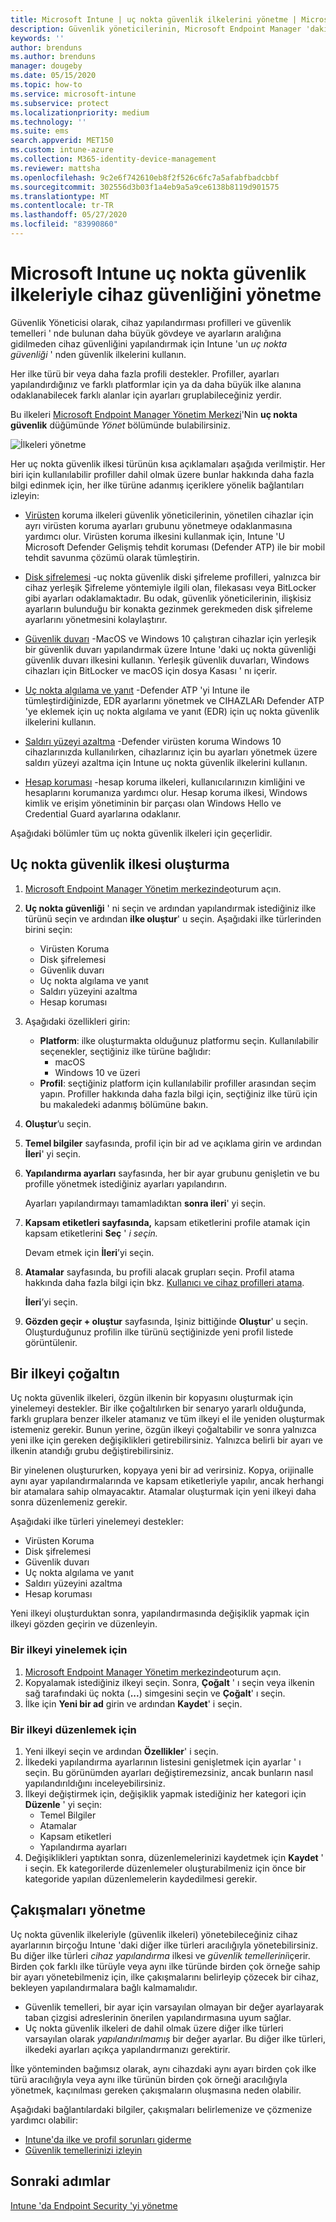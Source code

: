 ```yaml
---
title: Microsoft Intune | uç nokta güvenlik ilkelerini yönetme | Microsoft Docs
description: Güvenlik yöneticilerinin, Microsoft Endpoint Manager 'daki cihazların güvenlik yapılandırmasına odaklanmak için uç nokta güvenlik ilkelerini ve profillerini nasıl kullanabileceğinizi öğrenin.
keywords: ''
author: brenduns
ms.author: brenduns
manager: dougeby
ms.date: 05/15/2020
ms.topic: how-to
ms.service: microsoft-intune
ms.subservice: protect
ms.localizationpriority: medium
ms.technology: ''
ms.suite: ems
search.appverid: MET150
ms.custom: intune-azure
ms.collection: M365-identity-device-management
ms.reviewer: mattsha
ms.openlocfilehash: 9c2e6f742610eb8f2f526c6fc7a5afabfbadcbbf
ms.sourcegitcommit: 302556d3b03f1a4eb9a5a9ce6138b8119d901575
ms.translationtype: MT
ms.contentlocale: tr-TR
ms.lasthandoff: 05/27/2020
ms.locfileid: "83990860"
---
```

# <a name="manage-device-security-with-endpoint-security-policies-in-microsoft-intune"></a>Microsoft Intune uç nokta güvenlik ilkeleriyle cihaz güvenliğini yönetme

Güvenlik Yöneticisi olarak, cihaz yapılandırması profilleri ve güvenlik temelleri ' nde bulunan daha büyük gövdeye ve ayarların aralığına gidilmeden cihaz güvenliğini yapılandırmak için Intune 'un *uç nokta güvenliği* ' nden güvenlik ilkelerini kullanın.

Her ilke türü bir veya daha fazla profili destekler. Profiller, ayarları yapılandırdığınız ve farklı platformlar için ya da daha büyük ilke alanına odaklanabilecek farklı alanlar için ayarları gruplabileceğiniz yerdir.

Bu ilkeleri [Microsoft Endpoint Manager Yönetim Merkezi](https://go.microsoft.com/fwlink/?linkid=2109431)'Nin **uç nokta güvenlik** düğümünde *Yönet* bölümünde bulabilirsiniz.

![İlkeleri yönetme](./media/endpoint-security-policy/endpoint-security-policies.png)

Her uç nokta güvenlik ilkesi türünün kısa açıklamaları aşağıda verilmiştir. Her biri için kullanılabilir profiller dahil olmak üzere bunlar hakkında daha fazla bilgi edinmek için, her ilke türüne adanmış içeriklere yönelik bağlantıları izleyin:

- [Virüsten](../protect/endpoint-security-antivirus-policy.md) koruma ilkeleri güvenlik yöneticilerinin, yönetilen cihazlar için ayrı virüsten koruma ayarları grubunu yönetmeye odaklanmasına yardımcı olur. Virüsten koruma ilkesini kullanmak için, Intune 'U Microsoft Defender Gelişmiş tehdit koruması (Defender ATP) ile bir mobil tehdit savunma çözümü olarak tümleştirin.

- [Disk şifrelemesi](../protect/endpoint-security-disk-encryption-policy.md) -uç nokta güvenlik diski şifreleme profilleri, yalnızca bir cihaz yerleşik Şifreleme yöntemiyle ilgili olan, filekasası veya BitLocker gibi ayarları odaklamaktadır. Bu odak, güvenlik yöneticilerinin, ilişkisiz ayarların bulunduğu bir konakta gezinmek gerekmeden disk şifreleme ayarlarını yönetmesini kolaylaştırır.

- [Güvenlik duvarı](../protect/endpoint-security-firewall-policy.md) -MacOS ve Windows 10 çalıştıran cihazlar için yerleşik bir güvenlik duvarı yapılandırmak üzere Intune 'daki uç nokta güvenliği güvenlik duvarı ilkesini kullanın. Yerleşik güvenlik duvarları, Windows cihazları için BitLocker ve macOS için dosya Kasası ' nı içerir.

- [Uç nokta algılama ve yanıt](../protect/endpoint-security-edr-policy.md) -Defender ATP 'yi Intune ile tümleştirdiğinizde, EDR ayarlarını yönetmek ve CIHAZLARı Defender ATP 'ye eklemek için uç nokta algılama ve yanıt (EDR) için uç nokta güvenlik ilkelerini kullanın.

- [Saldırı yüzeyi azaltma](../protect/endpoint-security-asr-policy.md) -Defender virüsten koruma Windows 10 cihazlarınızda kullanılırken, cihazlarınız için bu ayarları yönetmek üzere saldırı yüzeyi azaltma için Intune uç nokta güvenlik ilkelerini kullanın.

- [Hesap koruması](../protect/endpoint-security-account-protection-policy.md) -hesap koruma ilkeleri, kullanıcılarınızın kimliğini ve hesaplarını korumanıza yardımcı olur. Hesap koruma ilkesi, Windows kimlik ve erişim yönetiminin bir parçası olan Windows Hello ve Credential Guard ayarlarına odaklanır.

Aşağıdaki bölümler tüm uç nokta güvenlik ilkeleri için geçerlidir.

## <a name="create-an-endpoint-security-policy"></a>Uç nokta güvenlik ilkesi oluşturma

1. [Microsoft Endpoint Manager Yönetim merkezinde](https://go.microsoft.com/fwlink/?linkid=2109431)oturum açın.

2. **Uç nokta güvenliği** ' ni seçin ve ardından yapılandırmak istediğiniz ilke türünü seçin ve ardından **ilke oluştur**' u seçin. Aşağıdaki ilke türlerinden birini seçin:
   - Virüsten Koruma
   - Disk şifrelemesi
   - Güvenlik duvarı
   - Uç nokta algılama ve yanıt
   - Saldırı yüzeyini azaltma
   - Hesap koruması

3. Aşağıdaki özellikleri girin:
   - **Platform**: ilke oluşturmakta olduğunuz platformu seçin. Kullanılabilir seçenekler, seçtiğiniz ilke türüne bağlıdır:
     - macOS
     - Windows 10 ve üzeri
   - **Profil**: seçtiğiniz platform için kullanılabilir profiller arasından seçim yapın. Profiller hakkında daha fazla bilgi için, seçtiğiniz ilke türü için bu makaledeki adanmış bölümüne bakın.

4. **Oluştur**’u seçin.

5. **Temel bilgiler** sayfasında, profil için bir ad ve açıklama girin ve ardından **İleri**' yi seçin.

6. **Yapılandırma ayarları** sayfasında, her bir ayar grubunu genişletin ve bu profille yönetmek istediğiniz ayarları yapılandırın.

   Ayarları yapılandırmayı tamamladıktan **sonra ileri**' yi seçin.

7. **Kapsam etiketleri sayfasında,** kapsam etiketlerini profile atamak için kapsam etiketlerini **Seç** ' *i seçin.*
  
   Devam etmek için **İleri**’yi seçin.

8. **Atamalar** sayfasında, bu profili alacak grupları seçin. Profil atama hakkında daha fazla bilgi için bkz. [Kullanıcı ve cihaz profilleri atama](../configuration/device-profile-assign.md).

   **İleri**’yi seçin.

9. **Gözden geçir + oluştur** sayfasında, Işiniz bittiğinde **Oluştur**' u seçin. Oluşturduğunuz profilin ilke türünü seçtiğinizde yeni profil listede görüntülenir.

## <a name="duplicate-a-policy"></a>Bir ilkeyi çoğaltın

Uç nokta güvenlik ilkeleri, özgün ilkenin bir kopyasını oluşturmak için yinelemeyi destekler. Bir ilke çoğaltılırken bir senaryo yararlı olduğunda, farklı gruplara benzer ilkeler atamanız ve tüm ilkeyi el ile yeniden oluşturmak istemeniz gerekir. Bunun yerine, özgün ilkeyi çoğaltabilir ve sonra yalnızca yeni ilke için gereken değişiklikleri getirebilirsiniz. Yalnızca belirli bir ayarı ve ilkenin atandığı grubu değiştirebilirsiniz.

Bir yinelenen oluştururken, kopyaya yeni bir ad verirsiniz. Kopya, orijinalle aynı ayar yapılandırmalarında ve kapsam etiketleriyle yapılır, ancak herhangi bir atamalara sahip olmayacaktır. Atamalar oluşturmak için yeni ilkeyi daha sonra düzenlemeniz gerekir.  

Aşağıdaki ilke türleri yinelemeyi destekler:

- Virüsten Koruma
- Disk şifrelemesi
- Güvenlik duvarı
- Uç nokta algılama ve yanıt
- Saldırı yüzeyini azaltma
- Hesap koruması

Yeni ilkeyi oluşturduktan sonra, yapılandırmasında değişiklik yapmak için ilkeyi gözden geçirin ve düzenleyin.

### <a name="to-duplicate-a-policy"></a>Bir ilkeyi yinelemek için

1. [Microsoft Endpoint Manager Yönetim merkezinde](https://go.microsoft.com/fwlink/?linkid=2109431)oturum açın.
2. Kopyalamak istediğiniz ilkeyi seçin. Sonra, **Çoğalt** ' ı seçin veya ilkenin sağ tarafındaki üç nokta (**...**) simgesini seçin ve **Çoğalt**' ı seçin.
3. İlke için **Yeni bir ad** girin ve ardından **Kaydet**' i seçin.

### <a name="to-edit-a-policy"></a>Bir ilkeyi düzenlemek için

1. Yeni ilkeyi seçin ve ardından **Özellikler**' i seçin.
2. İlkedeki yapılandırma ayarlarının listesini genişletmek için ayarlar ' ı seçin. Bu görünümden ayarları değiştiremezsiniz, ancak bunların nasıl yapılandırıldığını inceleyebilirsiniz.
3. İlkeyi değiştirmek için, değişiklik yapmak istediğiniz her kategori için **Düzenle** ' yi seçin:
   - Temel Bilgiler
   - Atamalar
   - Kapsam etiketleri
   - Yapılandırma ayarları
4. Değişiklikleri yaptıktan sonra, düzenlemelerinizi kaydetmek için **Kaydet** ' i seçin.  Ek kategorilerde düzenlemeler oluşturabilmeniz için önce bir kategoride yapılan düzenlemelerin kaydedilmesi gerekir.

## <a name="manage-conflicts"></a>Çakışmaları yönetme

Uç nokta güvenlik ilkeleriyle (güvenlik ilkeleri) yönetebileceğiniz cihaz ayarlarının birçoğu Intune 'daki diğer ilke türleri aracılığıyla yönetebilirsiniz. Bu diğer ilke türleri *cihaz yapılandırma* ilkesi ve *güvenlik temellerini*içerir. Birden çok farklı ilke türüyle veya aynı ilke türünde birden çok örneğe sahip bir ayarı yönetebilmeniz için, ilke çakışmalarını belirleyip çözecek bir cihaz, bekleyen yapılandırmalara bağlı kalmamalıdır.

- Güvenlik temelleri, bir ayar için varsayılan olmayan bir değer ayarlayarak taban çizgisi adreslerinin önerilen yapılandırmasına uyum sağlar.
- Uç nokta güvenlik ilkeleri de dahil olmak üzere diğer ilke türleri varsayılan olarak *yapılandırılmamış* bir değer ayarlar. Bu diğer ilke türleri, ilkedeki ayarları açıkça yapılandırmanızı gerektirir.

İlke yönteminden bağımsız olarak, aynı cihazdaki aynı ayarı birden çok ilke türü aracılığıyla veya aynı ilke türünün birden çok örneği aracılığıyla yönetmek, kaçınılması gereken çakışmaların oluşmasına neden olabilir.

Aşağıdaki bağlantılardaki bilgiler, çakışmaları belirlemenize ve çözmenize yardımcı olabilir:

- [Intune'da ilke ve profil sorunları giderme](../configuration/troubleshoot-policies-in-microsoft-intune.md)
- [Güvenlik temellerinizi izleyin](../protect/security-baselines-monitor.md#troubleshoot-using-per-setting-status)

## <a name="next-steps"></a>Sonraki adımlar

[Intune 'da Endpoint Security 'yi yönetme](../protect/endpoint-security.md)
